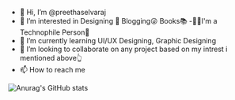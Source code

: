 - 👋 Hi, I’m @preethaselvaraj
- 👀 I’m interested in Designing 🤳 Blogging😜 Books📚 
-🦾🦿I'm a Technophile Person🤗
- 🌱 I’m currently learning UI/UX Designing, Graphic Designing
- 💞️ I’m looking to collaborate on any project based on my intrest i mentioned above👆
- 📫 How to reach me 

<!---
preethaselvaraj/preethaselvaraj is a ✨ special ✨ repository because its `README.md` (this file) appears on your GitHub profile.
You can click the Preview link to take a look at your changes.
--->
![Anurag's GitHub stats](https://github-readme-stats.vercel.app/api?username=Preetha2703&theme=dark&show_icons=true)
